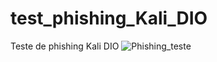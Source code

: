 # test_phishing_Kali_DIO
Teste de phishing Kali DIO
![Phishing_teste](https://github.com/user-attachments/assets/3adcd83e-2dd9-4a61-80ab-7741bfe52320)
